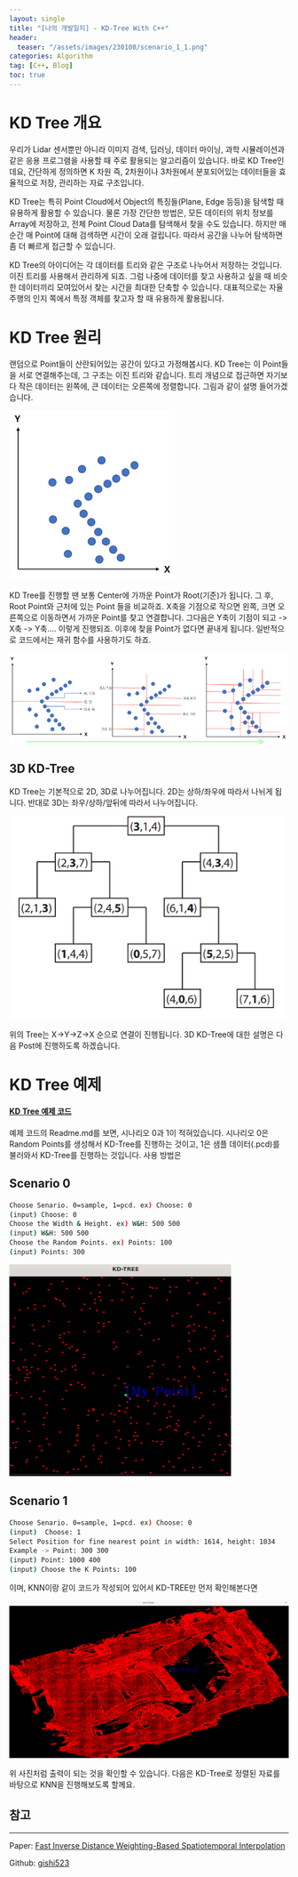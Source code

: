 ```yaml
---
layout: single
title: "[나의 개발일지] - KD-Tree With C++"
header:
  teaser: "/assets/images/230108/scenario_1_1.png"
categories: Algorithm
tag: [C++, Blog]
toc: true
---
```


# KD Tree 개요

우리가 Lidar 센서뿐만 아니라 이미지 검색, 딥러닝, 데이터 마이닝, 과학 시뮬레이션과 같은 응용 프로그램을 사용할 때 주로 활용되는 알고리즘이 있습니다. 바로 KD Tree인데요, 간단하게 정의하면 K 차원 즉, 2차원이나 3차원에서 분포되어있는 데이터들을 효율적으로 저장, 관리하는 자료 구조입니다.

KD Tree는 특히 Point Cloud에서 Object의 특징들(Plane, Edge 등등)을 탐색할 때 유용하게 활용할 수 있습니다. 물론 가장 간단한 방법은, 모든 데이터의 위치 정보를 Array에 저장하고, 전체 Point Cloud Data를 탐색해서 찾을 수도 있습니다. 하지만 매 순간 매 Point에 대해 검색하면 시간이 오래 걸립니다. 따라서 공간을 나누어 탐색하면 좀 더 빠르게 접근할 수 있습니다.

KD Tree의 아이디어는 각 데이터를 트리와 같은 구조로 나누어서 저장하는 것입니다. 이진 트리를 사용해서 관리하게 되죠. 그럼 나중에 데이터를 찾고 사용하고 싶을 때 비슷한 데이터끼리 모여있어서 찾는 시간을 최대한 단축할 수 있습니다. 대표적으로는 자율주행의 인지 쪽에서 특정 객체를 찾고자 할 때 유용하게 활용됩니다.

# KD Tree 원리

랜덤으로 Point들이 산란되어있는 공간이 있다고 가정해봅시다. KD Tree는 이 Point들을 서로 연결해주는데, 그 구조는 이진 트리와 같습니다. 트리 개념으로 접근하면 자기보다 작은 데이터는 왼쪽에, 큰 데이터는 오른쪽에 정렬합니다. 그림과 같이 설명 들어가겠습니다.

![KD-TREE](/assets/images/230108/kd_tree_1.png)

KD Tree를 진행할 땐 보통 Center에 가까운 Point가 Root(기준)가 됩니다. 그 후, Root Point와 근처에 있는 Point 들을 비교하죠. X축을 기점으로 작으면 왼쪽, 크면 오른쪽으로 이동하면서 가까운 Point를 찾고 연결합니다. 그다음은 Y축이 기점이 되고 -> X축 -> Y축…. 이렇게 진행되죠. 이후에 찾을 Point가 없다면 끝내게 됩니다. 일반적으로 코드에서는 재귀 함수를 사용하기도 하죠.

![KD-TREE_1](/assets/images/230108/kd_tree_221.png)

## 3D KD-Tree
KD Tree는 기본적으로 2D, 3D로 나누어집니다. 2D는 상하/좌우에 따라서 나뉘게 됩니다. 반대로 3D는 좌우/상하/앞뒤에 따라서 나누어집니다.

![kd_tree_graph](/assets/images/230108/kd_tree_graph.png)

위의 Tree는 X→Y→Z→X 순으로 연결이 진행됩니다. 3D KD-Tree에 대한 설명은 다음 Post에 진행하도록 하겠습니다.


# KD Tree 예제
#### [KD Tree 예제 코드](https://github.com/kangminsu1/KD-Tree_and_KNN)

예제 코드의 Readme.md를 보면, 시나리오 0과 1이 적혀있습니다. 시나리오 0은 Random Points를 생성해서 KD-Tree를 진행하는 것이고, 1은 샘플 데이터(.pcd)를 불러와서 KD-Tree를 진행하는 것입니다. 사용 방법은

## Scenario 0


```bash
Choose Senario. 0=sample, 1=pcd. ex) Choose: 0
(input) Choose: 0
Choose the Width & Height. ex) W&H: 500 500
(input) W&H: 500 500
Choose the Random Points. ex) Points: 100
(input) Points: 300
```

![Scenario_Random](/assets/images/230108/scenario_0.png)

## Scenario 1


```bash
Choose Senario. 0=sample, 1=pcd. ex) Choose: 0
(input)  Choose: 1
Select Position for fine nearest point in width: 1614, height: 1034
Example -> Point: 300 300
(input) Point: 1000 400
(input) Choose the K Points: 100
```
이며, KNN이랑 같이 코드가 작성되어 있어서 KD-TREE만 먼저 확인해본다면

![kdtree_sample.pcd](/assets/images/230108/scenario_1_1.png)

위 사진처럼 출력이 되는 것을 확인할 수 있습니다. 다음은 KD-Tree로 정렬된 자료를 바탕으로 KNN을 진행해보도록 할께요.

## 참고
---
Paper: [Fast Inverse Distance Weighting-Based Spatiotemporal Interpolation](https://www.researchgate.net/publication/265394970_Fast_Inverse_Distance_Weighting-Based_Spatiotemporal_Interpolation_A_Web-Based_Application_of_Interpolating_Daily_Fine_Particulate_Matter_PM25_in_the_Contiguous_US_Using_Parallel_Programming_and_k-d_T)

Github: [gishi523]([https://github.com/gishi523/kd-tree)
